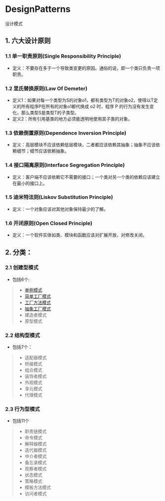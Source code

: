 # DesignPatterns
设计模式
## 1. 六大设计原则
### 1.1 单一职责原则(Single Responsibility Principle)
* 定义：不要存在多于一个导致类变更的原因。通俗的说，即一个类只负责一项职责。
### 1.2 里氏替换原则(Law Of Demeter)
* 定义1：如果对每一个类型为S的对象o1，都有类型为T的对象o2，使得以T定义的所有程序P在所有的对象o1都代换成 o2 时，程序 P 的行为没有发生变化，那么类型S是类型T的子类型。
* 定义2：所有引用基类的地方必须能透明地使用其子类的对象。
### 1.3 依赖倒置原则(Dependence Inversion Principle)
* 定义：高层模块不应该依赖低层模块，二者都应该依赖其抽象；抽象不应该依赖细节；细节应该依赖抽象。
### 1.4 接口隔离原则(Interface Segregation Principle)
* 定义：客户端不应该依赖它不需要的接口；一个类对另一个类的依赖应该建立在最小的接口上。 
### 1.5 迪米特法则(Liskov Substitution Principle)
* 定义：一个对象应该对其他对象保持最少的了解。
### 1.6 开闭原则(Open Closed Principle)
* 定义：一个软件实体如类、模块和函数应该对扩展开放，对修改关闭。
## 2. 分类：
### 2.1 创建型模式
* 包括6个:
>* [单例模式](src/main/java/com/tjudream/designpattern/singleton/README.md)
>* [简单工厂模式](src/main/java/com/tjudream/designpattern/factory/simplefactory/README.md)
>* [工厂方法模式](src/main/java/com/tjudream/designpattern/factory/factorymethod/README.md)
>* [抽象工厂模式](src/main/java/com/tjudream/designpattern/factory/abstractfactory/README.md)
>* 建造者模式
>* 原型模式
### 2.2 结构型模式
* 包括7个：
>* 适配器模式
>* 桥接模式
>* 组合模式
>* 装饰者模式
>* 外观模式
>* 享元模式
>* 代理模式
### 2.3 行为型模式
* 包括11个
>* 职责链模式
>* 命令模式
>* 解释器模式
>* 迭代器模式
>* 中介者模式
>* 备忘录模式
>* 观察者模式
>* 状态模式
>* 策略模式
>* 模板方法模式
>* 访问者模式
